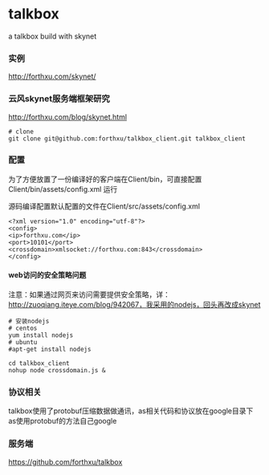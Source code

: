 talkbox
====

a talkbox build with skynet

### 实例
http://forthxu.com/skynet/
### 云风skynet服务端框架研究
http://forthxu.com/blog/skynet.html

    # clone
    git clone git@github.com:forthxu/talkbox_client.git talkbox_client

### 配置
为了方便放置了一份编译好的客户端在Client/bin，可直接配置 Client/bin/assets/config.xml 运行

源码编译配置默认配置的文件在Client/src/assets/config.xml

    <?xml version="1.0" encoding="utf-8"?>
    <config>
    <ip>forthxu.com</ip>
    <port>10101</port>
    <crossdomain>xmlsocket://forthxu.com:843</crossdomain>
    </config>

#### web访问的安全策略问题
注意：如果通过网页来访问需要提供安全策略，详：http://zuoqiang.iteye.com/blog/942067，我采用的nodejs，回头再改成skynet

    # 安装nodejs
    # centos
    yum install nodejs
    # ubuntu
    #apt-get install nodejs
    
    cd talkbox_client
    nohup node crossdomain.js &
    
### 协议相关
talkbox使用了protobuf压缩数据做通讯，as相关代码和协议放在google目录下
as使用protobuf的方法自己google

### 服务端
https://github.com/forthxu/talkbox


